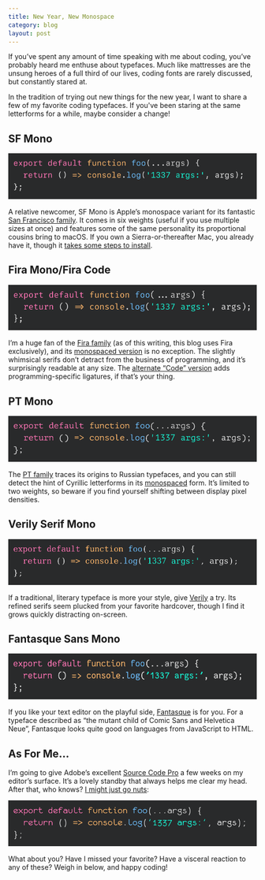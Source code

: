 ```yaml
---
title: New Year, New Monospace
category: blog
layout: post
---
```


If you’ve spent any amount of time speaking with me about coding, you’ve probably heard me enthuse about typefaces. Much like mattresses are the unsung heroes of a full third of our lives, coding fonts are rarely discussed, but constantly stared at.

In the tradition of trying out new things for the new year, I want to share a few of my favorite coding typefaces. If you've been staring at the same letterforms for a while, maybe consider a change!

## SF Mono

![SF Mono](/2018/01/new-year-new-monospace/0-SFMono.png)

A relative newcomer, SF Mono is Apple’s monospace variant for its fantastic [San Francisco family](https://developer.apple.com/fonts/). It comes in six weights (useful if you use multiple sizes at once) and features some of the same personality its proportional cousins bring to macOS. If you own a Sierra-or-thereafter Mac, you already have it, though it [takes some steps to install](https://simonfredsted.com/1438).

## Fira Mono/Fira Code

![Fira Code](/2018/01/new-year-new-monospace/1-FiraCode.png)

I’m a huge fan of the [Fira family](https://mozilla.github.io/Fira/) (as of this writing, this blog uses Fira exclusively), and its [monospaced version](https://fonts.google.com/specimen/Fira+Mono) is no exception. The slightly whimsical serifs don’t detract from the business of programming, and it’s surprisingly readable at any size. The [alternate “Code” version](https://github.com/tonsky/FiraCode) adds programming-specific ligatures, if that’s your thing.

## PT Mono

![PT Mono](/2018/01/new-year-new-monospace/2-PTMono.png)

The [PT family](https://fonts.google.com/specimen/PT+Sans) traces its origins to Russian typefaces, and you can still detect the hint of Cyrillic letterforms in its [monospaced](https://fonts.google.com/specimen/PT+Mono) form. It’s limited to two weights, so beware if you find yourself shifting between display pixel densities.

## Verily Serif Mono

![Verily Serif Mono](/2018/01/new-year-new-monospace/3-VerilySerifMono.png)

If a traditional, literary typeface is more your style, give [Verily](https://www.fontsquirrel.com/fonts/verily-serif-mono) a try. Its refined serifs seem plucked from your favorite hardcover, though I find it grows quickly distracting on-screen.

## Fantasque Sans Mono

![Fantasque Sans Mono](/2018/01/new-year-new-monospace/4-FantasqueSansMono.png)

If you like your text editor on the playful side, [Fantasque](https://fontlibrary.org/en/font/fantasque-sans-mono) is for you. For a typeface described as “the mutant child of Comic Sans and Helvetica Neue”, Fantasque looks quite good on languages from JavaScript to HTML.

## As For Me…

I’m going to give Adobe’s excellent [Source Code Pro](https://adobe-fonts.github.io/source-code-pro/) a few weeks on my editor’s surface. It’s a lovely standby that always helps me clear my head. After that, who knows? [I might just go nuts](https://www.dafont.com/monofur.font):

![monofur](/2018/01/new-year-new-monospace/5-monofur.png)

What about you? Have I missed your favorite? Have a visceral reaction to any of these? Weigh in below, and happy coding!
